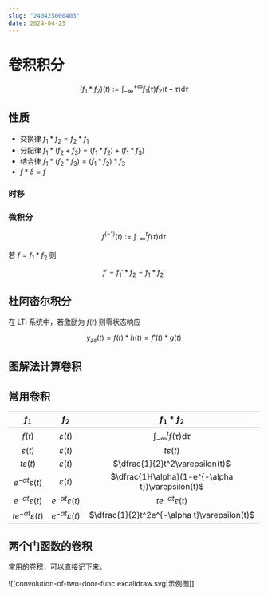 ```yaml
---
slug: "240425000403"
date: 2024-04-25
---
```


# 卷积积分

$$
(f_1 * f_2)(t) := \int_{-\infty}^{+\infty} f_1(\tau)f_2(t-\tau) \mathrm{d}\tau
$$

## 性质

- 交换律 $f_1 * f_2 = f_2 * f_1$
- 分配律 $f_1 * (f_2 + f_3) = (f_1 * f_2) + (f_1 * f_3)$
- 结合律 $f_1 * (f_2 * f_3) = (f_1 * f_2) * f_3$
- $f * \delta = f$

### 时移

### 微积分

$$
f^{(-1)}(t) := \int_{-\infty}^{t} f(\tau) \mathrm{d}\tau
$$

若 $f = f_1 * f_2$ 则

$$
f' = f_1' * f_2 = f_1 * f_2'
$$

## 杜阿密尔积分

在 LTI 系统中，若激励为 $f(t)$ 则零状态响应

$$
y_{zs}(t)=f(t)*h(t)=f'(t)*g(t)
$$

## 图解法计算卷积

## 常用卷积

|$f_1$|$f_2$|$f_1*f_2$|
|:-:|:-:|:-:|
|$f(t)$|$\varepsilon(t)$|$\displaystyle\int_{-\infty}^{t} f(\tau) \mathrm{d}\tau$|
|$\varepsilon(t)$|$\varepsilon(t)$|$t\varepsilon(t)$|
|$t\varepsilon(t)$|$\varepsilon(t)$|$\dfrac{1}{2}t^2\varepsilon(t)$|
|$e^{-\alpha t}\varepsilon(t)$|$\varepsilon(t)$|$\dfrac{1}{\alpha}(1-e^{-\alpha t})\varepsilon(t)$|
|$e^{-\alpha t}\varepsilon(t)$|$e^{-\alpha t}\varepsilon(t)$|$te^{-\alpha t}\varepsilon(t)$|
|$te^{-\alpha t}\varepsilon(t)$|$e^{-\alpha t}\varepsilon(t)$|$\dfrac{1}{2}t^2e^{-\alpha t}\varepsilon(t)$|

## 两个门函数的卷积

常用的卷积，可以直接记下来。

![[convolution-of-two-door-func.excalidraw.svg|示例图]]